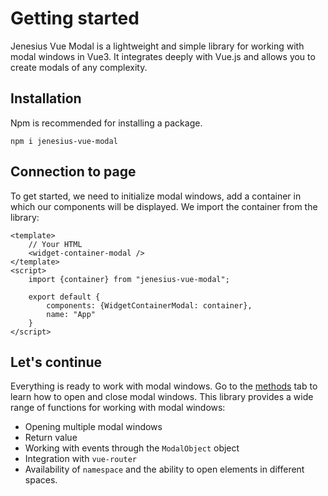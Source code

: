 # Getting started

Jenesius Vue Modal is a lightweight and simple library for working with modal windows in Vue3. It integrates deeply with Vue.js and allows you to create modals of any complexity.

## Installation
Npm is recommended for installing a package.
```shell
npm i jenesius-vue-modal
```

## Connection to page
To get started, we need to initialize modal windows, add a container in which our components will be displayed. We import the container from the library:
```vue
<template>
    // Your HTML
    <widget-container-modal />
</template>
<script>
    import {container} from "jenesius-vue-modal";

    export default {
        components: {WidgetContainerModal: container},
        name: "App"
    }
</script>
```

## Let's continue

Everything is ready to work with modal windows. Go to the [methods](./guide-methods.md) tab to learn how to open and
close modal windows. This library provides a wide range of functions for working with modal windows:
- Opening multiple modal windows
- Return value
- Working with events through the `ModalObject` object
- Integration with `vue-router`
- Availability of `namespace` and the ability to open elements in different spaces.